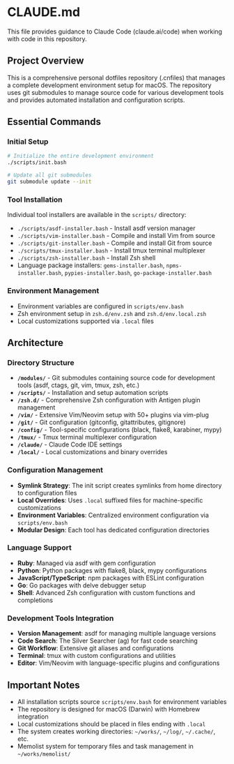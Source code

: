 # CLAUDE.md

This file provides guidance to Claude Code (claude.ai/code) when working with code in this repository.

## Project Overview

This is a comprehensive personal dotfiles repository (.cnfiles) that manages a complete development environment setup for macOS. The repository uses git submodules to manage source code for various development tools and provides automated installation and configuration scripts.

## Essential Commands

### Initial Setup
```bash
# Initialize the entire development environment
./scripts/init.bash

# Update all git submodules
git submodule update --init
```

### Tool Installation
Individual tool installers are available in the `scripts/` directory:
- `./scripts/asdf-installer.bash` - Install asdf version manager
- `./scripts/vim-installer.bash` - Compile and install Vim from source
- `./scripts/git-installer.bash` - Compile and install Git from source
- `./scripts/tmux-installer.bash` - Install tmux terminal multiplexer
- `./scripts/zsh-installer.bash` - Install Zsh shell
- Language package installers: `gems-installer.bash`, `npms-installer.bash`, `pypies-installer.bash`, `go-package-installer.bash`

### Environment Management
- Environment variables are configured in `scripts/env.bash`
- Zsh environment setup in `zsh.d/env.zsh` and `zsh.d/env.local.zsh`
- Local customizations supported via `.local` files

## Architecture

### Directory Structure
- **`/modules/`** - Git submodules containing source code for development tools (asdf, ctags, git, vim, tmux, zsh, etc.)
- **`/scripts/`** - Installation and setup automation scripts
- **`/zsh.d/`** - Comprehensive Zsh configuration with Antigen plugin management
- **`/vim/`** - Extensive Vim/Neovim setup with 50+ plugins via vim-plug
- **`/git/`** - Git configuration (gitconfig, gitattributes, gitignore)
- **`/config/`** - Tool-specific configurations (black, flake8, karabiner, mypy)
- **`/tmux/`** - Tmux terminal multiplexer configuration
- **`/claude/`** - Claude Code IDE settings
- **`/local/`** - Local customizations and binary overrides

### Configuration Management
- **Symlink Strategy**: The init script creates symlinks from home directory to configuration files
- **Local Overrides**: Uses `.local` suffixed files for machine-specific customizations
- **Environment Variables**: Centralized environment configuration via `scripts/env.bash`
- **Modular Design**: Each tool has dedicated configuration directories

### Language Support
- **Ruby**: Managed via asdf with gem configuration
- **Python**: Python packages with flake8, black, mypy configurations
- **JavaScript/TypeScript**: npm packages with ESLint configuration
- **Go**: Go packages with delve debugger setup
- **Shell**: Advanced Zsh configuration with custom functions and completions

### Development Tools Integration
- **Version Management**: asdf for managing multiple language versions
- **Code Search**: The Silver Searcher (ag) for fast code searching
- **Git Workflow**: Extensive git aliases and configurations
- **Terminal**: tmux with custom configurations and utilities
- **Editor**: Vim/Neovim with language-specific plugins and configurations

## Important Notes

- All installation scripts source `scripts/env.bash` for environment variables
- The repository is designed for macOS (Darwin) with Homebrew integration
- Local customizations should be placed in files ending with `.local`
- The system creates working directories: `~/works/`, `~/log/`, `~/.cache/`, etc.
- Memolist system for temporary files and task management in `~/works/memolist/`